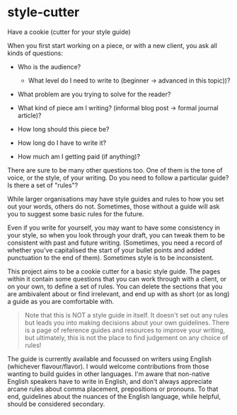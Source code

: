 # style-cutter
Have a cookie (cutter for your style guide)

When you first start working on a piece, or with a new client, you ask all kinds of questions:

* Who is the audience? 
  * What level do I need to write to (beginner -> advanced in this topic))?

* What problem are you trying to solve for the reader?
* What kind of piece am I writing? (informal blog post -> formal journal article)?
* How long should this piece be?
* How long do I have to write it?
* How much am I getting paid (if anything)?


There are sure to be many other questions too. One of them is the tone of voice, or the style, of your writing. Do you need to follow a particular guide? Is there a set of "rules"?

While larger organisations may have style guides and rules to how you set out your words, others do not. Sometimes, those without a guide will ask you to suggest some basic rules for the future. 

Even if you write for yourself, you may want to have some consistency in your style, so when you look through your draft, you can tweak them to be consistent with past and future writing. (Sometimes, you need a record of whether you've capitalised the start of your bullet points and added punctuation to the end of them). Sometimes style is to be inconsistent. 

This project aims to be a cookie cutter for a basic style guide. The pages within it contain some questions that you can work through with a client, or on your own, to define a set of rules. You can delete the sections that you are ambivalent about or find irrelevant, and end up with as short (or as long) a guide as you are comfortable with.

> Note that this is NOT a style guide in itself. It doesn't set out any rules but leads you into making decisions about your own guidelines. There is a page of reference guides and resources to improve your writing, but ultimately, this is not the place to find judgement on any choice of rules!

The guide is currently available and focussed on writers using English (whichever flavour/flavor). I would welcome contributions from those wanting to build guides in other languages. I'm aware that non-native English speakers have to write in English, and don't always appreciate arcane rules about comma placement, prepositions or pronouns. To that end, guidelines about the nuances of the English language, while helpful, should be considered secondary.
